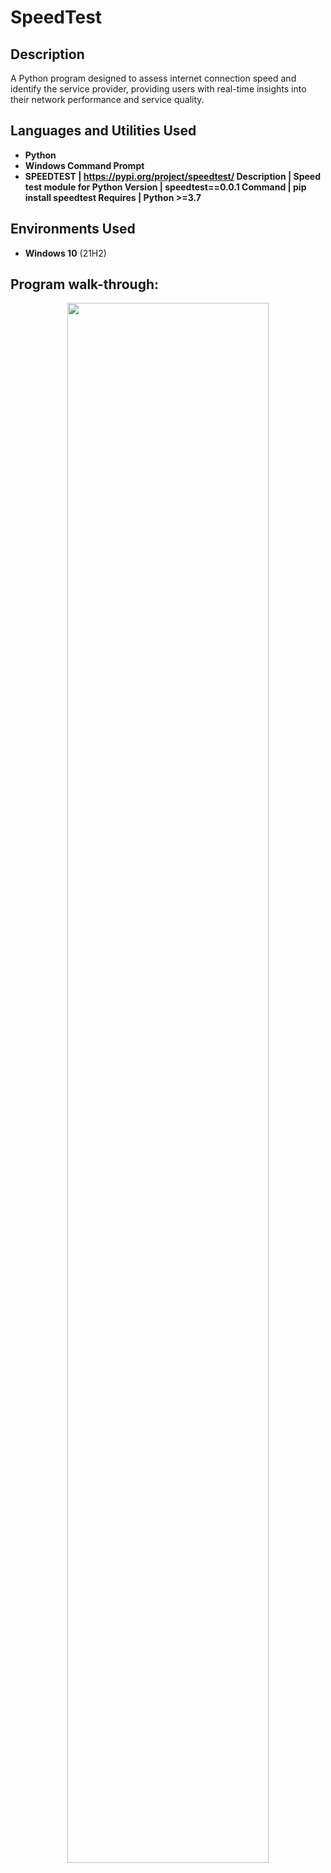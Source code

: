 # SpeedTest


<h2>Description</h2>
A Python program designed to assess internet connection speed and identify the service provider, providing users with real-time insights into their network performance and service quality.
<br />


<h2>Languages and Utilities Used</h2>

- <b>Python</b> 
- <b>Windows Command Prompt</b>
- <b> SPEEDTEST | https://pypi.org/project/speedtest/
Description | Speed test module for Python
Version | speedtest==0.0.1
Command | pip install speedtest
Requires | Python >=3.7</b>

<h2>Environments Used </h2>

- <b>Windows 10</b> (21H2)

<h2>Program walk-through:</h2>

<p align="center">
<img src="https://imgur.com/a/Tt3vXZD" height="80%" width="80%" />


<!--
 ```diff
- text in red
+ text in green
! text in orange
# text in gray
@@ text in purple (and bold)@@
```
--!>
